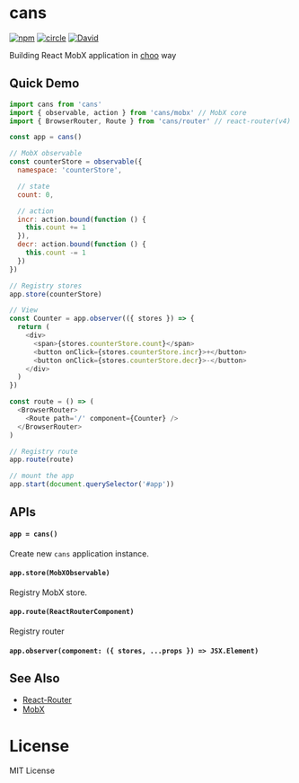 # cans

[![npm](https://img.shields.io/npm/v/cans.svg)](https://www.npmjs.com/package/cans)
[![circle](https://circleci.com/gh/djyde/cans.svg?style=shield)](https://circleci.com/gh/djyde/cans)
[![David](https://img.shields.io/david/djyde/cans.svg)]()

Building React MobX application in [choo](https://github.com/yoshuawuyts/choo) way

## Quick Demo

```js
import cans from 'cans'
import { observable, action } from 'cans/mobx' // MobX core
import { BrowserRouter, Route } from 'cans/router' // react-router(v4) core

const app = cans()

// MobX observable
const counterStore = observable({
  namespace: 'counterStore',

  // state
  count: 0,

  // action
  incr: action.bound(function () {
    this.count += 1
  }),
  decr: action.bound(function () {
    this.count -= 1
  })
})

// Registry stores
app.store(counterStore)

// View
const Counter = app.observer(({ stores }) => {
  return (
    <div>
      <span>{stores.counterStore.count}</span>
      <button onClick={stores.counterStore.incr}>+</button>
      <button onClick={stores.counterStore.decr}>-</button>
    </div>
  )
})

const route = () => (
  <BrowserRouter>
    <Route path='/' component={Counter} />
  </BrowserRouter>
)

// Registry route
app.route(route)

// mount the app
app.start(document.querySelector('#app'))
```

## APIs

#### `app = cans()`

Create new `cans` application instance.

#### `app.store(MobXObservable)`

Registry MobX store.

#### `app.route(ReactRouterComponent)`

Registry router

#### `app.observer(component: ({ stores, ...props }) => JSX.Element)`

## See Also

- [React-Router](https://github.com/ReactTraining/react-router)
- [MobX](https://mobxjs.github.io/mobx/)

# License

MIT License
